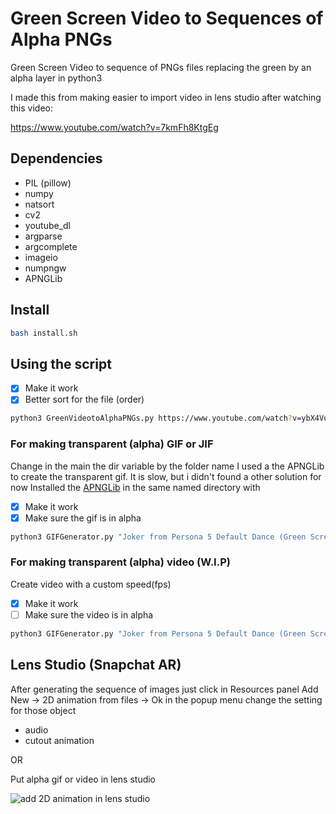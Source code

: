 # Green Screen Video to Sequences of Alpha PNGs

Green Screen Video to sequence of PNGs files replacing the green by an alpha layer in python3

I made this from making easier to import video in lens studio after watching this video:

https://www.youtube.com/watch?v=7kmFh8KtgEg

## Dependencies

- PIL (pillow)
- numpy
- natsort
- cv2
- youtube_dl
- argparse
- argcomplete
- imageio
- numpngw
- APNGLib
    
## Install
```bash
bash install.sh
```

## Using the script

- [X] Make it work
- [X] Better sort for the file (order)

```bash
python3 GreenVideotoAlphaPNGs.py https://www.youtube.com/watch?v=ybX4VuArZOQ
```

### For making transparent (alpha) GIF or JIF
Change in the main the dir variable by the folder name
I used a the APNGLib to create the transparent gif. It is slow, but i didn't found a other solution for now
Installed the [APNGLib](https://github.com/slicer4ever/APNGLib) in the same named directory with


- [X] Make it work
- [X] Make sure the gif is in alpha

```bash
python3 GIFGenerator.py "Joker from Persona 5 Default Dance (Green Screen)-ybX4VuArZOQ_alpha"
```

### For making transparent (alpha) video (W.I.P)
Create video with a custom speed(fps)

- [X] Make it work
- [ ] Make sure the video is in alpha

```bash
python3 GIFGenerator.py "Joker from Persona 5 Default Dance (Green Screen)-ybX4VuArZOQ_alpha" --fps 24
```

## Lens Studio (Snapchat AR) 

After generating the sequence of images just click in Resources panel
Add New -> 2D animation from files -> Ok in the popup menu
change the setting for those object
- audio
- cutout animation

OR

Put alpha gif or video in lens studio

![add 2D animation in lens studio](https://raw.githubusercontent.com/antoinebou13/GreenScreenVideotoAlphaPNGs/master/images/addanim.jpg "add 2D animation")
